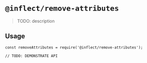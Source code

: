 # `@inflect/remove-attributes`

> TODO: description

## Usage

```
const removeAttributes = require('@inflect/remove-attributes');

// TODO: DEMONSTRATE API
```
